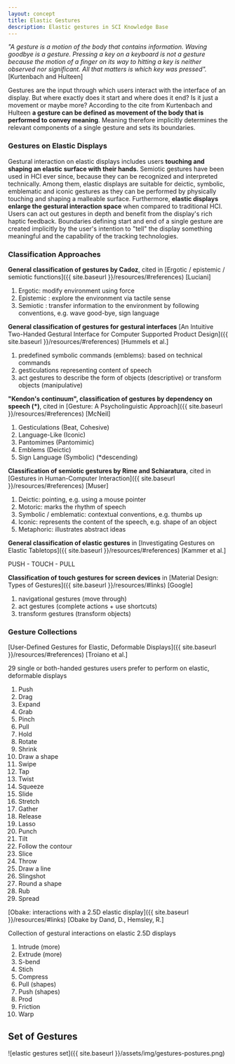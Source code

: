 ```yaml
---
layout: concept
title: Elastic Gestures
description: Elastic gestures in SCI Knowledge Base
---
```

*"A gesture is a motion of the body that contains information. Waving goodbye is a gesture. Pressing a key on a keyboard is not a gesture because the motion of a finger on its way to hitting a key is neither observed nor significant. All that matters is which key was pressed".* [Kurtenbach and Hulteen]

Gestures are the input through which users interact with the interface of an display. But where exactly does it start and where does it end? Is it just a movement or maybe more? According to the cite from Kurtenbach and Hulteen **a gesture can be defined as movement of the body that is performed to convey meaning**. Meaning therefore implicitly determines the relevant components of a single gesture and sets its boundaries.

### Gestures on Elastic Displays
Gestural interaction on elastic displays includes users **touching and shaping an elastic surface with their hands**. Semiotic gestures have been used in HCI ever since, because they can be recognized and interpreted technically. Among them, elastic displays are suitable for deictic, symbolic, emblematic and iconic gestures as they can be performed by physically touching and shaping a malleable surface. Furthermore, **elastic displays enlarge the gestural interaction space** when compared to traditional HCI. Users can act out gestures in depth and benefit from the display's rich haptic feedback. Boundaries defining start and end of a single gesture are created implicitly by the user's intention to "tell" the display something meaningful and the capability of the tracking technologies.

### Classification Approaches

**General classification of gestures by Cadoz**, cited in [Ergotic / epistemic / semiotic functions]({{ site.baseurl }}/resources/#references) [Luciani]
1. Ergotic: modify environment using force
2. Epistemic : explore the environment via tactile sense
3. Semiotic : transfer information to the environment by following conventions, e.g. wave good-bye, sign language 

**General classification of gestures for gestural interfaces** [An Intuitive Two-Handed Gestural Interface for Computer Supported Product Design]({{ site.baseurl }}/resources/#references) [Hummels et al.]

1. predefined symbolic commands (emblems): based on technical commands
2. gesticulations representing content of speech
3. act gestures to describe the form of objects (descriptive) or transform objects (manipulative)

**"Kendon's continuum", classification of gestures by dependency on speech (\*)**, cited in [Gesture: A Psycholinguistic Approach]({{ site.baseurl }}/resources/#references) [McNeil]

1. Gesticulations (Beat, Cohesive)
2. Language-Like (Iconic)
3. Pantomimes (Pantomimic)
4. Emblems (Deictic)
5. Sign Language (Symbolic)
(\*descending)

**Classification of semiotic gestures by Rime and Schiaratura**, cited in [Gestures in Human-Computer Interaction]({{ site.baseurl }}/resources/#references) [Muser]

1. Deictic: pointing, e.g. using a mouse pointer
2. Motoric: marks the rhythm of speech 
3. Symbolic / emblematic: contextual conventions, e.g. thumbs up
4. Iconic: represents the content of the speech, e.g. shape of an object
5. Metaphoric: illustrates abstract ideas

**General classification of elastic gestures** in [Investigating Gestures on Elastic Tabletops]({{ site.baseurl }}/resources/#references) [Kammer et al.]

PUSH - TOUCH - PULL 

**Classification of touch gestures for screen devices** in [Material Design: Types of Gestures]({{ site.baseurl }}/resources/#links) [Google]

1. navigational gestures (move through)
2. act gestures (complete actions + use shortcuts)
3. transform gestures (transform objects)

### Gesture Collections

[User-Defined Gestures for Elastic, Deformable Displays]({{ site.baseurl }}/resources/#references) [Troiano et al.]

29 single or both-handed gestures users prefer to perform on elastic, deformable displays

1. Push
2. Drag 
3. Expand 
4. Grab 
5. Pinch 
6. Pull 
7. Hold 
8. Rotate 
9. Shrink 
10. Draw a shape
11. Swipe  
12. Tap 
13. Twist 
14. Squeeze 
15. Slide 
16. Stretch 
17. Gather 
18. Release
19. Lasso 
20. Punch 
21. Tilt 
22. Follow the contour 
23. Slice 
24. Throw 
25. Draw a line 
26. Slingshot
27. Round a shape 
28. Rub 
29. Spread

[Obake: interactions with a 2.5D elastic display]({{ site.baseurl }}/resources/#links) [Obake by Dand, D., Hemsley, R.]

Collection of gestural interactions on elastic 2.5D displays

1. Intrude (more)
2. Extrude (more)
3. S-bend
4. Stich
5. Compress
6. Pull (shapes)
7. Push (shapes)
8. Prod
9. Friction
10. Warp

## Set of Gestures
![elastic gestures set]({{ site.baseurl }}/assets/img/gestures-postures.png)
